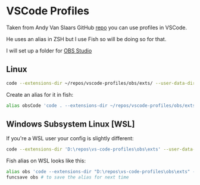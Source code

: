 # VSCode Profiles

Taken from Andy Van Slaars GitHub [repo] you can use profiles in
VSCode.

He uses an alias in ZSH but I use Fish so will be doing so for that.

I will set up a folder for [OBS Studio]

## Linux

```bash
code --extensions-dir ~/repos/vscode-profiles/obs/exts/ --user-data-dir ~/repos/vscode-profiles/obs/data/
```

Create an alias for it in fish:

```bash
alias obsCode 'code . --extensions-dir ~/repos/vscode-profiles/obs/exts/ --user-data-dir ~/repos/vscode-profiles/obs/data/'
```

## Windows Subsystem Linux [WSL]

If you're a WSL user your config is slightly different:

```bash
code --extensions-dir 'D:\repos\vs-code-profiles\obs\exts' --user-data-dir 'D:\repos\vs-code-profiles\obs\data'
```

Fish alias on WSL looks like this:

```bash
alias obs 'code --extensions-dir "D:\repos\vs-code-profiles\obs\exts" --user-data-dir "D:\repos\vs-code-profiles\obs\data"'
funcsave obs # to save the alias for next time
```

[repo]: https://github.com/avanslaars/code-profiles
[obs studio]: https://obsproject.com/
